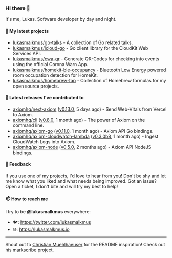 ### Hi there 👋

It's me, Lukas. Software developer by day and night.

#### 🌱 My latest projects

- [lukasmalkmus/go-talks](https://github.com/lukasmalkmus/go-talks) - A collection of Go related talks.
- [lukasmalkmus/icloud-go](https://github.com/lukasmalkmus/icloud-go) - Go client library for the CloudKit Web Services API.
- [lukasmalkmus/cwa-qr](https://github.com/lukasmalkmus/cwa-qr) - Generate QR-Codes for checking into events using the official Corona Warn App.
- [lukasmalkmus/homekit-ble-occupancy](https://github.com/lukasmalkmus/homekit-ble-occupancy) - Bluetooth Low Energy powered room occupation detection for HomeKit.
- [lukasmalkmus/homebrew-tap](https://github.com/lukasmalkmus/homebrew-tap) - Collection of Homebrew formulas for my open source projects.

#### 🔭 Latest releases I've contributed to

- [axiomhq/next-axiom](https://github.com/axiomhq/next-axiom) ([v0.13.0](https://github.com/axiomhq/next-axiom/releases/tag/v0.13.0), 5 days ago) - Send Web-Vitals from Vercel to Axiom.
- [axiomhq/cli](https://github.com/axiomhq/cli) ([v0.8.0](https://github.com/axiomhq/cli/releases/tag/v0.8.0), 1 month ago) - The power of Axiom on the command line.
- [axiomhq/axiom-go](https://github.com/axiomhq/axiom-go) ([v0.11.0](https://github.com/axiomhq/axiom-go/releases/tag/v0.11.0), 1 month ago) - Axiom API Go bindings.
- [axiomhq/axiom-cloudwatch-lambda](https://github.com/axiomhq/axiom-cloudwatch-lambda) ([v0.3.0b8](https://github.com/axiomhq/axiom-cloudwatch-lambda/releases/tag/v0.3.0b8), 1 month ago) - Ingest CloudWatch Logs into Axiom.
- [axiomhq/axiom-node](https://github.com/axiomhq/axiom-node) ([v0.5.0](https://github.com/axiomhq/axiom-node/releases/tag/v0.5.0), 2 months ago) - Axiom API NodeJS bindings.

#### 💬 Feedback

If you use one of my projects, I'd love to hear from you! Don't be shy and let
me know what you liked and what needs being improved. Got an issue? Open a
ticket, I don't bite and will try my best to help!

#### 📫 How to reach me

I try to be **@lukasmalkmus** everywhere:

- 🐦: https://twitter.com/lukasmalkmus
- 🌐: https://lukasmalkmus.io

---

Shout out to [Christian Muehlhaeuser](https://github.com/muesli) for the README
inspiration! Check out his [markscribe](https://github.com/muesli/markscribe)
project.
